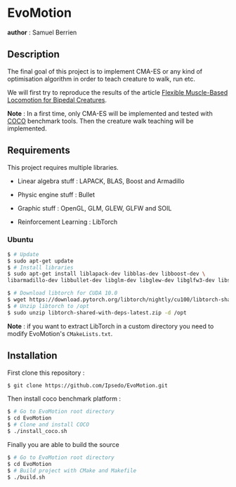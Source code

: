 # EvoMotion
__author__ : Samuel Berrien

## Description
The final goal of this project is to implement CMA-ES or any kind of optimisation algorithm in order to teach creature to walk, run etc.

We will first try to reproduce the results of the article [Flexible Muscle-Based Locomotion for Bipedal Creatures](https://www.goatstream.com/research/papers/SA2013/SA2013.pdf).

__Note__ : In a first time, only CMA-ES will be implemented and tested with [COCO](https://github.com/numbbo/coco) benchmark tools. Then the creature walk teaching will be implemented.

## Requirements
This project requires multiple libraries.

* Linear algebra stuff : LAPACK, BLAS, Boost and Armadillo

* Physic engine stuff : Bullet

* Graphic stuff : OpenGL, GLM, GLEW, GLFW and SOIL

* Reinforcement Learning : LibTorch

### Ubuntu
```bash
$ # Update
$ sudo apt-get update
$ # Install libraries
$ sudo apt-get install liblapack-dev libblas-dev libboost-dev \
libarmadillo-dev libbullet-dev libglm-dev libglew-dev libglfw3-dev libsoil-dev
```
```bash
$ # Download libtorch for CUDA 10.0
$ wget https://download.pytorch.org/libtorch/nightly/cu100/libtorch-shared-with-deps-latest.zip
$ # Unzip libtorch to /opt
$ sudo unzip libtorch-shared-with-deps-latest.zip -d /opt
```
__Note__ : if you want to extract LibTorch in a custom directory you need to modify EvoMotion's `CMakeLists.txt`.

## Installation
First clone this repository :
```bash
$ git clone https://github.com/Ipsedo/EvoMotion.git
```

Then install coco benchmark platform :
```bash
$ # Go to EvoMotion root directory
$ cd EvoMotion
$ # Clone and install COCO
$ ./install_coco.sh
```

Finally you are able to build the source
```bash
$ # Go to EvoMotion root directory
$ cd EvoMotion
$ # Build project with CMake and Makefile
$ ./build.sh
```


